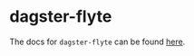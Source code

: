 # dagster-flyte

The docs for `dagster-flyte` can be found
[here](https://docs.dagster.io/apidocs/libraries/dagster_flyte).
